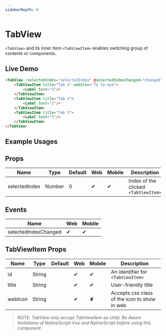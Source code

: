 ```yaml
---
sidebarDepth: 0
---
```


# TabView

`<TabView>` and its inner item `<TabViewItem>` enables switching group of contents or components.

## Live Demo

<DocExampleBox codeBox="">

```html
<TabView :selectedIndex="selectedIndex" @selectedIndexChanged="changed">
    <TabViewItem title="Tab 1" webIcon="fa fa-eye">
        <Label text="1"/>
    </TabViewItem>
    <TabViewItem title="Tab 2">
        <Label text="2"/>
    </TabViewItem>
    <TabViewItem title="Tab 3">
        <Label text="3"/>
    </TabViewItem>
</TabView>
```

<TabViewLiveDemo />
</DocExampleBox>

## Example Usages
<DocExampleBox  codeBox="">

<TabViewDoc />
</DocExampleBox> 





## Props

| Name          | Type   | Default | Web | Mobile | Description                          |
|---------------|--------|---------|-----|--------|--------------------------------------|
| selectedIndex | Number | 0       | ✔   | ✔      | Index of the clicked `<TabViewItem>` |

## Events

| Name                 | Web | Mobile |
|----------------------|-----|--------|
| selectedIndexChanged | ✔   | ✔      |

## TabViewItem Props 

| Name    | Type   | Default | Web | Mobile | Description                                  |
|---------|--------|---------|-----|--------|----------------------------------------------|
| id      | String |         | ✔   | ✔      | An identifier for `<TabViewItem>`            |
| title   | String |         | ✔   | ✔      | User-friendly title                          |
| webIcon | String |         | ✔   | ✘      | Accepts css class of the icon to show in web |

> NOTE: *TabView only accept TabViewItem as child.*
 > _Be Aware limitations of NativeScript-Vue and NativeScript before using this component._
